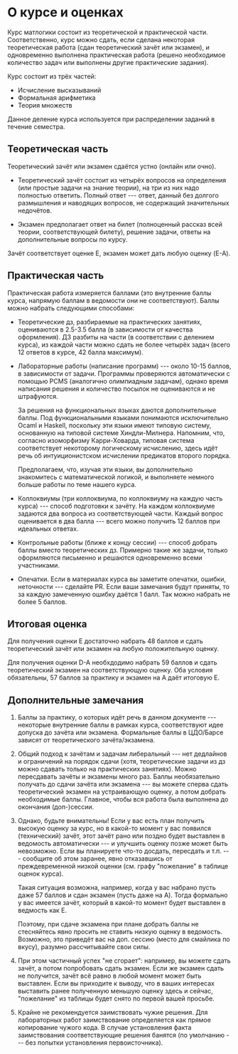 О курсе и оценках
==================

Курс матлогики состоит из теоретической и практической части. 
Соответственно, курс можно сдать, если сделана некоторая теоретическая работа
(сдан теоретический зачёт или экзамен), и одновременно выполнена практическая 
работа (решено необходимое количество задач или выполнены другие практические задания).

Курс состоит из трёх частей:
* Исчисление высказываний
* Формальная арифметика
* Теория множеств

Данное деление курса используется при распределении заданий в течение семестра.

Теоретическая часть
-------------------

Теоретический зачёт или экзамен сдаётся устно (онлайн или очно).

* Теоретический зачёт состоит из четырёх вопросов на определения (или простые задачи
на знание теории), на три из них надо полностью ответить. Полный ответ --- ответ, 
данный без долгого размышления и наводящих вопросов, не содержащий значительных недочётов.

* Экзамен предполагает ответ на билет (полноценный рассказ всей теории, соответствующей
билету), решение задачи, ответы на дополнительные вопросы по курсу.

Зачёт соответствует оценке E, экзамен может дать любую оценку (E-A).

Практическая часть
------------------

Практическая работа измеряется баллами (это внутренние баллы курса, напрямую баллам
в ведомости они не соответствуют). Баллы можно набрать следующими способами:

* Теоретические дз, разбираемые на практических
занятиях, оцениваются в 2.5-3.5 балла (в зависимости от качества оформления).
ДЗ разбиты на части (в соответствии с делением курса), из каждой части можно 
сдать не более четырёх задач (всего 12 ответов в курсе, 42 балла максимум).

* Лабораторные работы (написание программ) --- около 10-15 баллов, в зависимости
от задачи. Программы проверяются автоматически с помощью PCMS (аналогично олимпиадным 
задачам), однако время написания решения и количество посылок не оцениваются 
и не штрафуются. 

   За решения на функциональных языках даются дополнительные баллы.
   Под функциональными языками понимаются исключительно Ocaml и Haskell, 
   поскольку эти языки имеют типовую систему, основанную на типовой системе Хиндли-Милнера.
   Напомним, что, согласно изоморфизму Карри-Ховарда, типовая система соответствует
   некоторому логическому исчислению, здесь идёт речь об интуиционистском исчислении
   предикатов второго порядка.

   Предполагаем, что, изучая эти языки, вы дополнительно знакомитесь с математической
   логикой, и выполняете немного больше работы по теме нашего курса.

* Коллоквиумы (три коллоквиума, по коллоквиуму на каждую часть курса) --- способ 
подготовки к зачёту. На каждом коллоквиуме задаются два вопроса из соответствующей части.
Каждый вопрос оценивается в два балла --- всего можно получить 12 баллов при идеальных
ответах.

* Контрольные работы (ближе к концу сессии) --- способ добрать баллы вместо теоретических
дз. Примерно такие же задачи, только оформляются письменно и решаются одновременно
всеми участниками.

* Опечатки. Если в материалах курса вы заметите опечатки, ошибки, неточности --- сделайте
PR. Если ваши замечания будут приняты, то за каждую замеченную ошибку даётся 1 балл.
Так можно набрать не более 5 баллов.

Итоговая оценка
---------------

Для получения оценки E достаточно набрать 48 баллов и сдать теоретический зачёт или экзамен
на любую положительную оценку.

Для получения оценки D-A необхдодимо набрать 59 баллов и сдать теоретический экзамен на
соответствующую оценку.
Оба условия обязательны, 57 баллов за практику и экзамен на A даёт итоговую E.

Дополнительные замечания
------------------------

1. Баллы за практику, о которых идёт речь в данном документе --- некоторые внутренние баллы в 
рамках курса, соответствуют идее допуска до зачёта или экзамена. Формальные баллы в 
ЦДО/Барсе зависят от теоретического зачёта/экзамена.

2. Общий подход к зачётам и задачам либеральный --- нет дедлайнов и ограничений
на порядок сдачи (хотя, теоретические задачи из дз можно сдавать только на практических занятиях).
Можно пересдавать зачёты и экзамены много раз. Баллы необязательно получать до сдачи зачёта или 
экзамена --- вы можете сперва сдать теоретический экзамен на устраивающую оценку, а потом 
добрать необходимые баллы. Главное, чтобы вся работа была выполнена до окончания (доп-)сессии.

3. Однако, будьте внимательны! Если у вас есть план получить высокую оценку за курс, но в какой-то 
момент у вас появился (технический) зачёт, этот зачёт рано или поздно будет выставлен
в ведомость автоматически --- и улучшить оценку позже может быть невозможно. 
Если вы планируете что-то досдать, пересдать и т.п. --- сообщите об этом заранее, 
явно отказавшись от преждевременной низкой оценки (см. графу "пожелание" в таблице оценок курса). 

   Такая ситуация возможна, например, когда у вас набрано пусть даже 57 баллов и сдан экзамен 
   (пусть даже на A). Тогда формально у вас имеется зачёт, который в какой-то момент будет
   выставлен в ведмость как E. 

   Поэтому, при сдаче экзамена при плане добрать баллы не стесняйтесь явно просить не ставить 
   низкую оценку в ведомость. Возможно, это приведёт вас на доп. сессию (место для смайлика по вкусу),
   разумно рассчитывайте свои силы.

4. При этом частичный успех "не сгорает": например, вы можете сдать зачёт, а потом попробовать
сдать экзамен. Если же экзамен сдать не получится, зачёт всё равно в любой момент может быть 
выставлен. Если вы приходите к выводу, что в ваших интересах выставить ранее полученную меньшую 
оценку здесь и сейчас, "пожелание" из таблицы будет снято по первой вашей просьбе.

5. Крайне не рекомендуется заимствовать чужие решения. Для лабораторных работ заимствование 
определяется как прямое копирование чужого кода. В случае установления факта заимствования 
соответствующие решения банятся (по умолчанию --- без попытки установления первоисточника).

